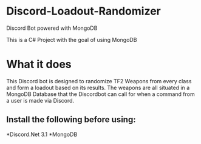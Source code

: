 # Discord-Loadout-Randomizer
Discord Bot powered with MongoDB

This is a C# Project with the goal of using MongoDB

# What it does
This Discord bot is designed to randomize TF2 Weapons from every class and form a loadout based on its results.
The weapons are all situated in a MongoDB Database that the Discordbot can call for when a command from a user is made via Discord.

## Install the following before using:
 *Discord.Net 3.1
 *MongoDB

